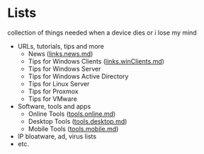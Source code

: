 # Lists 
collection of things needed when a device dies or i lose my mind

- URLs, tutorials, tips and more
  - News ([links.news.md](./links.news.md))
  - Tips for Windows Clients ([links.winClients.md](./links.winClients.md))
  - Tips for Windows Server
  - Tips for Windows Active Directory
  - Tips for Linux Server
  - Tips for Proxmox
  - Tips for VMware
- Software, tools and apps
  - Online Tools ([tools.online.md](./tools.online.md))
  - Desktop Tools ([tools.desktop.md](./tools.desktop.md))
  - Mobile Tools ([tools.mobile.md](./tools.mobile.md))
- IP bloatware, ad, virus lists
- etc.
